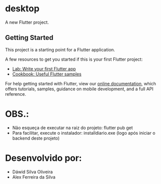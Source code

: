 # desktop

A new Flutter project.

## Getting Started

This project is a starting point for a Flutter application.

A few resources to get you started if this is your first Flutter project:

- [Lab: Write your first Flutter app](https://flutter.dev/docs/get-started/codelab)
- [Cookbook: Useful Flutter samples](https://flutter.dev/docs/cookbook)

For help getting started with Flutter, view our
[online documentation](https://flutter.dev/docs), which offers tutorials,
samples, guidance on mobile development, and a full API reference.

# OBS.:
* Não esqueça de executar na raiz do projeto: flutter pub get
* Para facilitar, execute o instalador: installdiario.exe (logo após iniciar o backend deste projeto)

# Desenvolvido por:
* Dáwid Silva Oliveira
* Alex Ferreira da Silva
